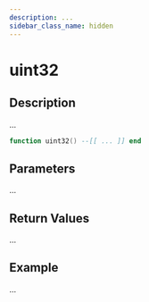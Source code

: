 ```yaml
---
description: ...
sidebar_class_name: hidden
---
```


# uint32

## Description

...

```lua
function uint32() --[[ ... ]] end
```

## Parameters

...

## Return Values

...

## Example

...

